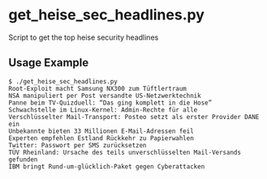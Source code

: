 # get_heise_sec_headlines.py
Script to get the top heise security headlines

## Usage Example
    $ ./get_heise_sec_headlines.py
    Root-Exploit macht Samsung NX300 zum Tüftlertraum
    NSA manipuliert per Post versandte US-Netzwerktechnik
    Panne beim TV-Quizduell: “Das ging komplett in die Hose”
    Schwachstelle im Linux-Kernel: Admin-Rechte für alle
    Verschlüsselter Mail-Transport: Posteo setzt als erster Provider DANE ein
    Unbekannte bieten 33 Millionen E-Mail-Adressen feil
    Experten empfehlen Estland Rückkehr zu Papierwahlen
    Twitter: Passwort per SMS zurücksetzen
    TÜV Rheinland: Ursache des teils unverschlüsselten Mail-Versands gefunden
    IBM bringt Rund-um-glücklich-Paket gegen Cyberattacken
